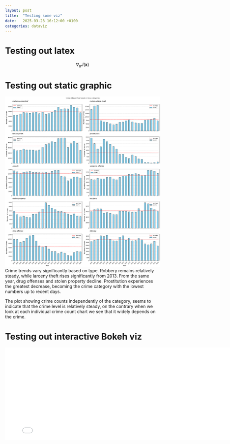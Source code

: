 ```yaml
---
layout: post
title:  "Testing some viz"
date:   2025-03-23 16:12:00 +0100
categories: dataviz
---
```


# Testing out latex

$$ \nabla_\boldsymbol{x} J(\boldsymbol{x}) $$

# Testing out static graphic

![Crime yearly trend for different categories](/assets/images/plot1.png)
Crime trends vary significantly based on type. Robbery remains relatively steady, while larceny theft rises significantly from 2013. From the same year, drug offenses and stolen property decline. Prostitution experiences the greatest decrease, becoming the crime category with the lowest numbers up to recent days.

The plot showing crime counts independently of the category, seems to indicate that the crime level is relatively steady, on the contrary when we look at each individual crime count chart we see that it widely depends on the crime.

# Testing out interactive Bokeh viz

<iframe src="/assets/templates/plot1.html" width="800" height="300" frameBorder=0></iframe>